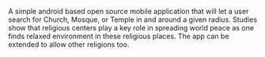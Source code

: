 A simple android based open source mobile application that will let a user search for Church, Mosque, or Temple in and around a given radius. Studies show that religious centers play a key role in spreading world peace as one finds relaxed environment in these religious places. The app can be extended to allow other religions too.